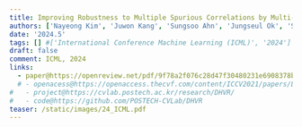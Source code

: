 ```yaml
---
title: Improving Robustness to Multiple Spurious Correlations by Multi-Objective Optimization
authors: ['Nayeong Kim', 'Juwon Kang', 'Sungsoo Ahn', 'Jungseul Ok', 'Suha Kwak']
date: '2024.5'
tags: [] #['International Conference Machine Learning (ICML)', '2024']
draft: false
comment: ICML, 2024
links:
  - paper@https://openreview.net/pdf/9f78a2f076c28d47f30480231e6908378b569466.pdf
  # - openacess@https://openaccess.thecvf.com/content/ICCV2021/papers/Lee_Deep_Hough_Voting_for_Robust_Global_Registration_ICCV_2021_paper.pdf
#   - project@https://cvlab.postech.ac.kr/research/DHVR/
#   - code@https://github.com/POSTECH-CVLab/DHVR
teaser: /static/images/24_ICML.pdf
---
```

